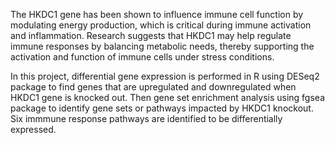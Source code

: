 The HKDC1 gene has been shown to influence immune cell function by modulating energy production, which is critical during immune activation and inflammation. Research suggests that HKDC1 may help regulate immune responses by balancing metabolic needs, thereby supporting the activation and function of immune cells under stress conditions.

In this project, differential gene expression is performed in R using DESeq2 package to find genes that are upregulated and downregulated when HKDC1 gene is knocked out. Then gene set enrichment analysis using fgsea package to identify gene sets or pathways impacted by HKDC1 knockout. Six immmune response pathways are identified to be differentially expressed.  
